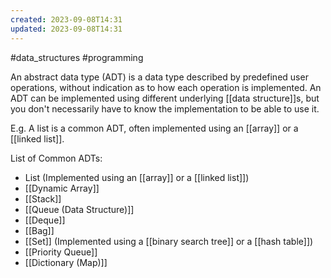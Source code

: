 ```yaml
---
created: 2023-09-08T14:31
updated: 2023-09-08T14:31
---
```

#data_structures #programming 

An abstract data type (ADT) is a data type described by predefined user operations, without indication as to how each operation is implemented. An ADT can be implemented using different underlying [[data structure]]s, but you don't necessarily have to know the implementation to be able to use it.

E.g. A list is a common ADT, often implemented using an [[array]] or a [[linked list]].

List of Common ADTs:
- List (Implemented using an [[array]] or a [[linked list]])
- [[Dynamic Array]]
- [[Stack]]
- [[Queue (Data Structure)]]
- [[Deque]]
- [[Bag]]
- [[Set]] (Implemented using a [[binary search tree]] or a [[hash table]])
- [[Priority Queue]]
- [[Dictionary (Map)]]